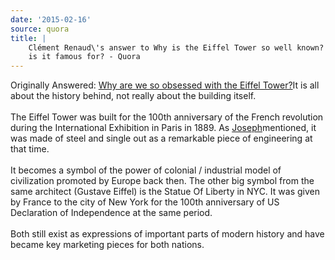 ```yaml
---
date: '2015-02-16'
source: quora
title: |
    Clément Renaud\'s answer to Why is the Eiffel Tower so well known? What
    is it famous for? - Quora
---
```


Originally Answered: [Why are we so obsessed with the Eiffel
Tower?](http://quora.com/Why-are-we-so-obsessed-with-the-Eiffel-Tower?no_redirect=1)It
is all about the history behind, not really about the building itself.\
\
The Eiffel Tower was built for the 100th anniversary of the French
revolution during the International Exhibition in Paris in 1889. As
[Joseph](http://quora.com/profile/Joseph-Boyle)mentioned, it was made of
steel and single out as a remarkable piece of engineering at that time.\
\
It becomes a symbol of the power of colonial / industrial model of
civilization promoted by Europe back then. The other big symbol from the
same architect (Gustave Eiffel) is the Statue Of Liberty in NYC. It was
given by France to the city of New York for the 100th anniversary of US
Declaration of Independence at the same period.\
\
Both still exist as expressions of important parts of modern history and
have became key marketing pieces for both nations.
